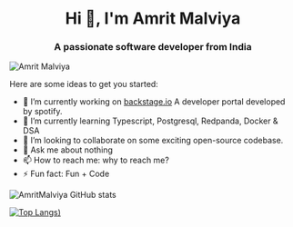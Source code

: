 <h1 align="center">Hi 👋, I'm Amrit Malviya</h1>
<h3 align="center">A passionate software developer from India</h3>

<p align="left"> <img src="https://komarev.com/ghpvc/?username=iAmritMalviya&label=Profile%20views&color=0e75b6&style=flat" alt="Amrit Malviya" /> </p>

Here are some ideas to get you started:

- 🔭 I’m currently working on [backstage.io](backstage.io) A developer portal developed by spotify.
- 🌱 I’m currently learning Typescript, Postgresql, Redpanda, Docker & DSA
- 👯 I’m looking to collaborate on some exciting open-source codebase.
- 💬 Ask me about nothing
- 📫 How to reach me: why to reach me?
- ⚡ Fun fact: Fun + Code



![AmritMalviya GitHub stats](https://github-readme-stats.vercel.app/api?username=iAmritMalviya&show_icons=true&theme=radical)

[![Top Langs](https://github-readme-stats.vercel.app/api/top-langs/?username=iAmritMalviya&layout=compact&theme=radical))](https://github.com/iAmritMalviya/github-readme-stats)
